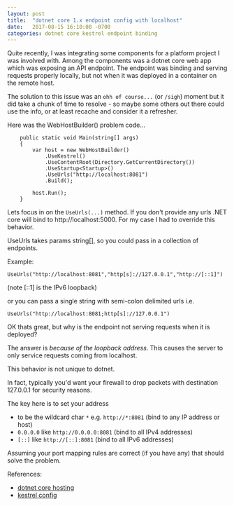 ```yaml
---
layout: post
title:  "dotnet core 1.x endpoint config with localhost"
date:   2017-08-15 16:10:00 -0700
categories: dotnet core kestrel endpoint binding
---
```


Quite recently, I was integrating some components for a platform project I was involved with. Among the components was a dotnet core web app which was exposing an API endpoint. The endpoint was binding and serving requests properly locally, but not when it was deployed in a container on the remote host.

The solution to this issue was an `ohh of course...` (or `/sigh`) moment but it did take a chunk of time to resolve - so maybe some others out there could use the info, or at least recache and consider it a refresher.
 
Here was the WebHostBuilder() problem code...

```
    public static void Main(string[] args)
    {
        var host = new WebHostBuilder()
            .UseKestrel()
            .UseContentRoot(Directory.GetCurrentDirectory())
            .UseStartup<Startup>()
            .UseUrls("http://localhost:8081")
            .Build();

        host.Run();
    }
```

Lets focus in on the `UseUrls(...)` method. If you don't provide any urls .NET core will bind to http://localhost:5000. For my case I had to override this behavior.

UseUrls takes params string[], so you could pass in a collection of endpoints.

Example:

`UseUrls("http://localhost:8081","http[s]://127.0.0.1","http://[::1]")`

(note [::1] is the IPv6 loopback)

or you can pass a single string with semi-colon delimited urls i.e.

`UseUrls("http://localhost:8081;http[s]://127.0.0.1")`

OK thats great, but why is the endpoint not serving requests when it is deployed?

The answer is _because of the loopback address_. This causes the server to only service requests coming from localhost.

This behavior is not unique to dotnet.

In fact, typically you'd want your firewall to drop packets with destination 127.0.0.1 for security reasons.

The key here is to set your address
- to be the wildcard char `*` e.g. `http://*:8081` (bind to any IP address or host)
- `0.0.0.0` like `http://0.0.0.0:8081` (bind to all IPv4 addresses)
- `[::]` like `http://[::]:8081` (bind to all IPv6 addresses)


Assuming your port mapping rules are correct (if you have any) that should solve the problem.
  
  
References:
- [dotnet core hosting](https://docs.microsoft.com/en-us/aspnet/core/fundamentals/hosting?tabs=aspnetcore1x)
- [kestrel config](https://docs.microsoft.com/en-us/aspnet/core/fundamentals/servers/kestrel?tabs=aspnetcore1x#endpoint-configuration)
